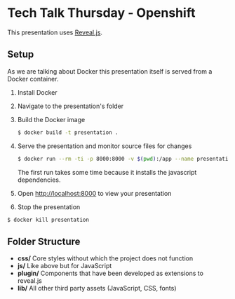 # Tech Talk Thursday - Openshift

This presentation uses [Reveal.js](https://github.com/hakimel/reveal.js).

## Setup

As we are talking about Docker this presentation itself is served from a Docker container.

1. Install Docker

1. Navigate to the presentation's folder

1. Build the Docker image
   ```sh
   $ docker build -t presentation .
   ```

1. Serve the presentation and monitor source files for changes
   ```sh
   $ docker run --rm -ti -p 8000:8000 -v $(pwd):/app --name presentation presentation
   ```
   The first run takes some time because it installs the javascript dependencies.

1. Open <http://localhost:8000> to view your presentation

1. Stop the presentation
  ```sh
  $ docker kill presentation
  ```

## Folder Structure
- **css/** Core styles without which the project does not function
- **js/** Like above but for JavaScript
- **plugin/** Components that have been developed as extensions to reveal.js
- **lib/** All other third party assets (JavaScript, CSS, fonts)
